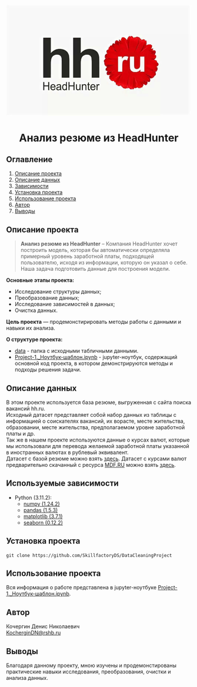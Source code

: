 
![](https://raw.githubusercontent.com/AndreyRysistov/DatasetsForPandas/main/hh%20label.jpg)
# <center> Анализ резюме из HeadHunter </center>
## Оглавление
1. [Описание проекта](#Описание-проекта)
2. [Описание данных](#Описание-данных)
3. [Зависимости](#Зависимости)
4. [Установка проекта](#Установка-проекта)
5. [Использование проекта](#Использование-проекта)
6. [Автор](#Автор)
7. [Выводы](Использование-проекта)

## Описание проекта

> **Анализ резюме из HeadHunter** – Компания HeadHunter хочет построить модель, которая бы автоматически определяла примерный уровень заработной платы, подходящей пользователю, исходя из информации, которую он указал о себе. Наша задача подготовить данные для построения модели.

**Основные этапы проекта:**
* Исследование структуры данных;
* Преобразование данных;
* Исследование зависимостей в данных;
* Очистка данных.

**Цель проекта** — продемонстирировать методы работы с данными и навыки их анализа.

**О структуре проекта:**
* [data](./data) - папка с исходными табличными данными.
* [Project-1._Ноутбук-шаблон.ipynb](./Project-1._Ноутбук-шаблон.ipynb) - jupyter-ноутбук, содержащий основной код проекта, в котором демонстрируются методы и подходы решения задачи.

## Описание данных
В этом проекте используется база резюме, выгруженная с сайта поиска вакансий hh.ru.  
Исходный датасет представляет собой набор данных из таблицы с информацией о соискателях вакансий, их ворасте, месте жительства, образовании, месте жительства, предполагаемом уровне заработной платы и др.  
Так же в нашем проекте используются данные о курсах валют, которые мы использовали для перевода желаемой заработной платы указанной в иностранных валютах в рублевый эквивалент.  
Датасет с базой резюме можно взять [здесь](https://disk.yandex.ru/d/NDm38MEK2fwRcw).
Датасет с курсами валют предварительно скачанный с ресурса [MDF.RU](https://mfd.ru/export/#Alias=false&Period=1&timeframeValue=1&timeframeDatePart=day&StartDate=04.10.2021&EndDate=04.10.2021&SaveFormat=0&SaveMode=0&FieldSeparator=%253b&DecimalSeparator=.&DateFormat=yyyyMMdd&TimeFormat=HHmmss&AddHeader=true&RecordFormat=0&Fill=false) можно взять [здесь](https://disk.yandex.ru/d/zSdaEFcAthj_Vw).

## Используемые зависимости
* Python (3.11.2):
    * [numpy (1.24.2)](https://numpy.org)
    * [pandas (1.5.3)](https://pandas.pydata.org)
    * [matplotlib (3.7.1)](https://matplotlib.org)
    * [seaborn (0.12.2)](https://seaborn.pydata.org)

## Установка проекта

```
git clone https://github.com/SkillfactoryDS/DataCleaningProject
```

## Использование проекта
Вся информация о работе представлена в jupyter-ноутбуке [Project-1._Ноутбук-шаблон.ipynb](./Project-1._Ноутбук-шаблон.ipynb).

## Автор
Кочергин Денис Николаевич  
KocherginDN@rshb.ru

## Выводы

Благодаря данному проекту, мною изучены и продемонстированы практические навыки исследования, преобразования, очистки и анализа данных.